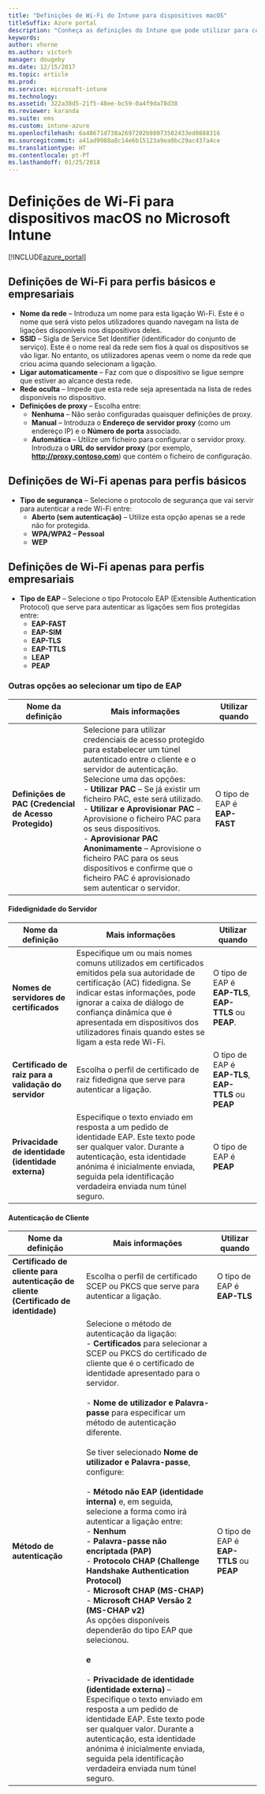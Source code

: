 ```yaml
---
title: "Definições de Wi-Fi do Intune para dispositivos macOS"
titleSuffix: Azure portal
description: "Conheça as definições do Intune que pode utilizar para configurar ligações Wi-Fi em dispositivos Mac OS.\""
keywords: 
author: vhorne
ms.author: victorh
manager: dougeby
ms.date: 12/15/2017
ms.topic: article
ms.prod: 
ms.service: microsoft-intune
ms.technology: 
ms.assetid: 322a38d5-21f5-48ee-bc59-0a4f9da78d38
ms.reviewer: karanda
ms.suite: ems
ms.custom: intune-azure
ms.openlocfilehash: 6a48671d738a2697202b98073502433ed0888316
ms.sourcegitcommit: a41ad9988a8c14e6b15123a9ea9bc29ac437a4ce
ms.translationtype: HT
ms.contentlocale: pt-PT
ms.lasthandoff: 01/25/2018
---
```

# <a name="wi-fi-settings-for-macos-devices-in-microsoft-intune"></a>Definições de Wi-Fi para dispositivos macOS no Microsoft Intune

[!INCLUDE[azure_portal](./includes/azure_portal.md)]

## <a name="wi-fi-settings-for-basic-and-enterprise-profiles"></a>Definições de Wi-Fi para perfis básicos e empresariais

- **Nome da rede** – Introduza um nome para esta ligação Wi-Fi. Este é o nome que será visto pelos utilizadores quando navegam na lista de ligações disponíveis nos dispositivos deles.
- **SSID** – Sigla de Service Set Identifier (identificador do conjunto de serviço). Este é o nome real da rede sem fios à qual os dispositivos se vão ligar. No entanto, os utilizadores apenas veem o nome da rede que criou acima quando selecionam a ligação.
- **Ligar automaticamente** – Faz com que o dispositivo se ligue sempre que estiver ao alcance desta rede.
- **Rede oculta** – Impede que esta rede seja apresentada na lista de redes disponíveis no dispositivo.
- **Definições de proxy** – Escolha entre:
    - **Nenhuma** – Não serão configuradas quaisquer definições de proxy.
    - **Manual** – Introduza o **Endereço de servidor proxy** (como um endereço IP) e o **Número de porta** associado.
    - **Automática** – Utilize um ficheiro para configurar o servidor proxy. Introduza o **URL do servidor proxy** (por exemplo, **http://proxy.contoso.com**) que contém o ficheiro de configuração.

## <a name="wi-fi-settings-for-basic-profiles-only"></a>Definições de Wi-Fi apenas para perfis básicos

- **Tipo de segurança** – Selecione o protocolo de segurança que vai servir para autenticar a rede Wi-Fi entre:
    - **Aberto (sem autenticação)** – Utilize esta opção apenas se a rede não for protegida.
    - **WPA/WPA2 – Pessoal**
    - **WEP**

## <a name="wi-fi-settings-for-enterprise-profiles-only"></a>Definições de Wi-Fi apenas para perfis empresariais

- **Tipo de EAP** – Selecione o tipo Protocolo EAP (Extensible Authentication Protocol) que serve para autenticar as ligações sem fios protegidas entre:
    - **EAP-FAST**
    - **EAP-SIM**
    - **EAP-TLS**
    - **EAP-TTLS**
    - **LEAP**
    - **PEAP**

### <a name="further-options-when-you-choose-an-eap-type"></a>Outras opções ao selecionar um tipo de EAP


|Nome da definição|Mais informações|Utilizar quando|
|--------------|-------------|----------|
|**Definições de PAC (Credencial de Acesso Protegido)**|Selecione para utilizar credenciais de acesso protegido para estabelecer um túnel autenticado entre o cliente e o servidor de autenticação. Selecione uma das opções:<br>- **Utilizar PAC** – Se já existir um ficheiro PAC, este será utilizado.<br>- **Utilizar e Aprovisionar PAC** – Aprovisione o ficheiro PAC para os seus dispositivos.<br>- **Aprovisionar PAC Anonimamente** – Aprovisione o ficheiro PAC para os seus dispositivos e confirme que o ficheiro PAC é aprovisionado sem autenticar o servidor.|O tipo de EAP é **EAP-FAST**|

#### <a name="server-trust"></a>Fidedignidade do Servidor


|Nome da definição|Mais informações|Utilizar quando|
|--------------|-------------|----------|
|**Nomes de servidores de certificados**|Especifique um ou mais nomes comuns utilizados em certificados emitidos pela sua autoridade de certificação (AC) fidedigna. Se indicar estas informações, pode ignorar a caixa de diálogo de confiança dinâmica que é apresentada em dispositivos dos utilizadores finais quando estes se ligam a esta rede Wi-Fi.|O tipo de EAP é **EAP-TLS**, **EAP-TTLS** ou **PEAP**.|
|**Certificado de raiz para a validação do servidor**|Escolha o perfil de certificado de raiz fidedigna que serve para autenticar a ligação. |O tipo de EAP é **EAP-TLS**, **EAP-TTLS** ou **PEAP**|
|**Privacidade de identidade (identidade externa)**|Especifique o texto enviado em resposta a um pedido de identidade EAP. Este texto pode ser qualquer valor. Durante a autenticação, esta identidade anónima é inicialmente enviada, seguida pela identificação verdadeira enviada num túnel seguro.|O tipo de EAP é **PEAP**|


#### <a name="client-authentication"></a>Autenticação de Cliente


|Nome da definição|Mais informações|Utilizar quando|
|--------------|-------------|----------|
|**Certificado de cliente para autenticação de cliente (Certificado de identidade)**|Escolha o perfil de certificado SCEP ou PKCS que serve para autenticar a ligação.|O tipo de EAP é **EAP-TLS**|
|**Método de autenticação**|Selecione o método de autenticação da ligação:<br>- **Certificados** para selecionar a SCEP ou PKCS do certificado de cliente que é o certificado de identidade apresentado para o servidor.<br><br>- **Nome de utilizador e Palavra-passe** para especificar um método de autenticação diferente. <br><br>Se tiver selecionado **Nome de utilizador e Palavra-passe**, configure:<br><br>-  **Método não EAP (identidade interna)** e, em seguida, selecione a forma como irá autenticar a ligação entre:<br>- **Nenhum**<br>- **Palavra-passe não encriptada (PAP)**<br>- **Protocolo CHAP (Challenge Handshake Authentication Protocol)**<br>- **Microsoft CHAP (MS-CHAP)**<br>- **Microsoft CHAP Versão 2 (MS-CHAP v2)**<br>As opções disponíveis dependerão do tipo EAP que selecionou.<br><br>**e**<br><br>- **Privacidade de identidade (identidade externa)** – Especifique o texto enviado em resposta a um pedido de identidade EAP. Este texto pode ser qualquer valor. Durante a autenticação, esta identidade anónima é inicialmente enviada, seguida pela identificação verdadeira enviada num túnel seguro.|O tipo de EAP é **EAP-TTLS** ou **PEAP**|
